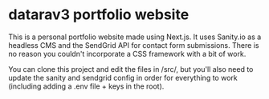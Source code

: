 # datarav3 portfolio website

This is a personal portfolio website made using Next.js. It uses Sanity.io as a headless CMS and the SendGrid API for contact form submissions. There is no reason you couldn't incorporate a CSS framework with a bit of work.

You can clone this project and edit the files in /src/, but you'll also need to update the sanity and sendgrid config in order for everything to work (including adding a .env file + keys in the root). 
